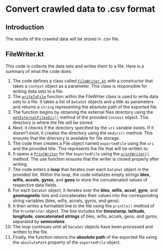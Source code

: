 # Convert crawled data to .csv format
## Introduction
The results of the crawled data will be stored in .csv file.
## FileWriter.kt
This code is collects the data sets and writes them to a file. Here is a summary of what the code does:
1. The code defines a class called [`FileWriter.kt`]() with a constructor that takes a `Context` object as a parameter. This class is responsible for writing data sets to a file.
2. The [`writeToFile`]() function within the FileWriter class is used to write data sets to a file. It takes a list of `DataSet` objects and a title as parameters and returns a `string` representing the absolute path of the exported file.
3. The function begins by obtaining the external files directory using the [`getExternalFilesDir()`]() method of the provided `Context` object. This directory is where the file will be stored.
4. Next, it checks if the directory specified by the `uri` variable exists. If it doesn't exist, it creates the directory using the `mkdirs()` method. This ensures that the directory is available for file storage.
5. The code then creates a File object named `exportedFile` using the `uri` and the provided title. This represents the file that will be written to.
6. It opens a [`PrintWriter`]() for the `exportedFile` using the [`printWriter()`]() method. The use function ensures that the writer is closed properly after writing.
7. The code enters a **loop** that iterates over each `DataSet` object in the provided list. Within the loop, the code initializes empty strings **bles**, **wifis**, **accels**, **gyros**, and **geos** to store the concatenated values of respective data fields.
9. For each `DataSet` object, it iterates over the **bles**, **wifis**, **accel**, **gyro**, and **geomagnetic** lists and concatenates their values into the corresponding string variables (bles, wifis, accels, gyros, and geos).
10. It then writes a formatted line to the file using the `println()` method of the `PrintWriter` object. The line includes the **timestamp**, **latitude**, **longitude**, **concatenated strings** of bles, wifis, accels, geos, and gyros, separated by **semicolons**.
11. The loop continues until all `DataSet` objects have been processed and written to the file.
12. Finally, the function returns the **absolute path** of the exported file using the `absolutePath` property of the `exportedFile` object.

